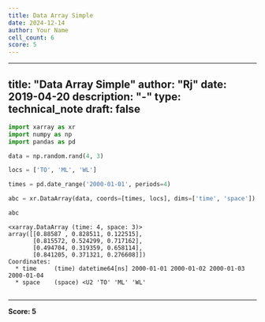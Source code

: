 ```yaml
---
title: Data Array Simple
date: 2024-12-14
author: Your Name
cell_count: 6
score: 5
---
```


---
title: "Data Array Simple"
author: "Rj"
date: 2019-04-20
description: "-"
type: technical_note
draft: false
---

```python
import xarray as xr
import numpy as np
import pandas as pd
```


```python
data = np.random.rand(4, 3)

locs = ['TO', 'ML', 'WL']

times = pd.date_range('2000-01-01', periods=4)
```


```python
abc = xr.DataArray(data, coords=[times, locs], dims=['time', 'space'])
```


```python
abc
```




    <xarray.DataArray (time: 4, space: 3)>
    array([[0.88587 , 0.828511, 0.122515],
           [0.815572, 0.524299, 0.717162],
           [0.494704, 0.319359, 0.658114],
           [0.841205, 0.371321, 0.276608]])
    Coordinates:
      * time     (time) datetime64[ns] 2000-01-01 2000-01-02 2000-01-03 2000-01-04
      * space    (space) <U2 'TO' 'ML' 'WL'




```python

```


---
**Score: 5**